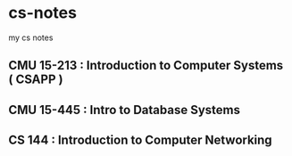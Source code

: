 # cs-notes
my cs notes

## CMU 15-213 : Introduction to Computer Systems ( CSAPP )

## CMU 15-445 : Intro to Database Systems

## CS 144 : Introduction to Computer Networking
